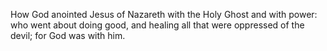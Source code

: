 How God anointed Jesus of Nazareth with the Holy Ghost and with power: who went about doing good, and healing all that were oppressed of the devil; for God was with him.
